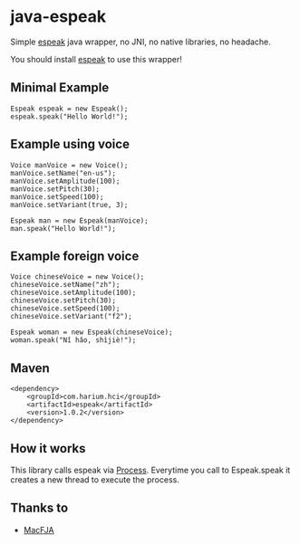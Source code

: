 # java-espeak
Simple [espeak](http://espeak.sourceforge.net) java wrapper, no JNI,
no native libraries, no headache.

You should install [espeak](http://espeak.sourceforge.net) to use this wrapper!

## Minimal Example
```
Espeak espeak = new Espeak();
espeak.speak("Hello World!");
```

## Example using voice
```
Voice manVoice = new Voice();
manVoice.setName("en-us");
manVoice.setAmplitude(100);
manVoice.setPitch(30);
manVoice.setSpeed(100);
manVoice.setVariant(true, 3);

Espeak man = new Espeak(manVoice);
man.speak("Hello World!");
```

## Example foreign voice
```
Voice chineseVoice = new Voice();
chineseVoice.setName("zh");
chineseVoice.setAmplitude(100);
chineseVoice.setPitch(30);
chineseVoice.setSpeed(100);
chineseVoice.setVariant("f2");

Espeak woman = new Espeak(chineseVoice);
woman.speak("Nǐ hǎo, shìjiè!");
```

## Maven
```
<dependency>
    <groupId>com.harium.hci</groupId>
    <artifactId>espeak</artifactId>
    <version>1.0.2</version>
</dependency>
```

## How it works
This library calls espeak via [Process](https://docs.oracle.com/javase/7/docs/api/java/lang/Process.html).
Everytime you call to Espeak.speak it creates a new thread to execute the process.

## Thanks to
- [MacFJA](https://github.com/MacFJA)